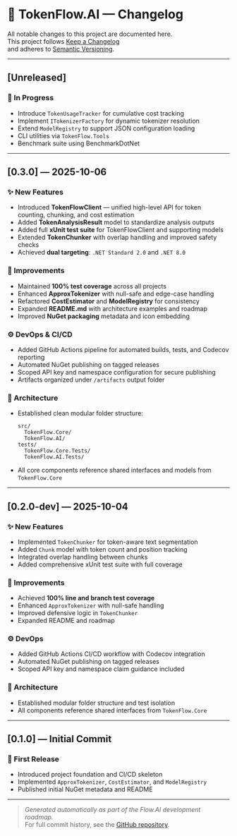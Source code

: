 # 📜 TokenFlow.AI — Changelog

All notable changes to this project are documented here.  
This project follows [Keep a Changelog](https://keepachangelog.com/en/1.0.0/)  
and adheres to [Semantic Versioning](https://semver.org/).

---

## [Unreleased]
### 🚧 In Progress
- Introduce `TokenUsageTracker` for cumulative cost tracking
- Implement `ITokenizerFactory` for dynamic tokenizer resolution
- Extend `ModelRegistry` to support JSON configuration loading
- CLI utilities via `TokenFlow.Tools`
- Benchmark suite using BenchmarkDotNet

---

## [0.3.0] — 2025-10-06
### ✨ New Features
- Introduced **TokenFlowClient** — unified high-level API for token counting, chunking, and cost estimation
- Added **TokenAnalysisResult** model to standardize analysis outputs
- Added full **xUnit test suite** for TokenFlowClient and supporting models
- Extended **TokenChunker** with overlap handling and improved safety checks
- Achieved **dual targeting**: `.NET Standard 2.0` and `.NET 8.0`

### 🧹 Improvements
- Maintained **100% test coverage** across all projects
- Enhanced **ApproxTokenizer** with null-safe and edge-case handling
- Refactored **CostEstimator** and **ModelRegistry** for consistency
- Expanded **README.md** with architecture examples and roadmap
- Improved **NuGet packaging** metadata and icon embedding

### ⚙️ DevOps & CI/CD
- Added GitHub Actions pipeline for automated builds, tests, and Codecov reporting
- Automated NuGet publishing on tagged releases
- Scoped API key and namespace configuration for secure publishing
- Artifacts organized under `/artifacts` output folder

### 🧱 Architecture
- Established clean modular folder structure:
  ```
  src/
    TokenFlow.Core/
    TokenFlow.AI/
  tests/
    TokenFlow.Core.Tests/
    TokenFlow.AI.Tests/
  ```
- All core components reference shared interfaces and models from `TokenFlow.Core`

---

## [0.2.0-dev] — 2025-10-04
### ✨ New Features
- Implemented `TokenChunker` for token-aware text segmentation
- Added `Chunk` model with token count and position tracking
- Integrated overlap handling between chunks
- Added comprehensive xUnit test suite with full coverage

### 🧹 Improvements
- Achieved **100% line and branch test coverage**
- Enhanced `ApproxTokenizer` with null-safe handling
- Improved defensive logic in `TokenChunker`
- Expanded README and roadmap

### ⚙️ DevOps
- Added GitHub Actions CI/CD workflow with Codecov integration
- Automated NuGet publishing on tagged releases
- Scoped API key and namespace claim guidance included

### 🧱 Architecture
- Established modular folder structure and test isolation
- All components reference shared interfaces from `TokenFlow.Core`

---

## [0.1.0] — Initial Commit
### 🎉 First Release
- Introduced project foundation and CI/CD skeleton
- Implemented `ApproxTokenizer`, `CostEstimator`, and `ModelRegistry`
- Published initial NuGet metadata and README

---

> _Generated automatically as part of the Flow.AI development roadmap._  
> For full commit history, see the [GitHub repository](https://github.com/AndrewClements84/TokenFlow.AI/commits/master).
